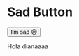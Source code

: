 <!DOCTYPE html>
<html lang="en">
<head>
  <meta charset="UTF-8">
  <meta http-equiv="X-UA-Compatible" content="IE=edge">
  <meta name="viewport" content="width=device-width, initial-scale=1.0">
  <title>Sad Button</title>



</head>
<body>
  
  <h1>Sad Button</h1>
  <button>I'm sad 😢</button>

  <p>Hola dianaaaa</p>

</body>
</html>